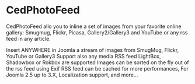 # CedPhotoFeed
CedPhotoFeed allo you to inline a set of images from your favorite online gallery: Smugmug, Flickr, Picasa, Gallery2/Gallery3 and YouTube or any rss feed in any article.

Insert ANYWHERE in Joomla a stream of images from SmugMug, Flickr, YouTube or Gallery3
Support also any media RSS feed
LightBox, Shadowbox or Rokbox are supported
Images can be sorted on the fly out of the rss feed using Exif
RSS feed can be cached for more performances,
For Joomla 2.5 up to 3.X,
Localization support,
and more...
